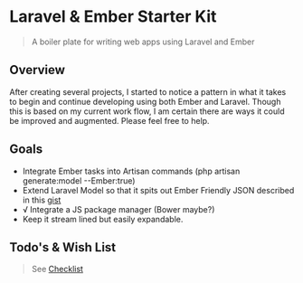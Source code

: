 Laravel & Ember Starter Kit
===========================

> A boiler plate for writing web apps using Laravel and Ember

Overview
---------

After creating several projects, I started to notice a pattern in what it takes to begin and continue developing using both Ember and Laravel. Though this is based on my current work flow, I am certain there are ways it could be improved and augmented. Please feel free to help. 

Goals
-----

- Integrate Ember tasks into Artisan commands (php artisan generate:model --Ember:true)
- Extend Laravel Model so that it spits out Ember Friendly JSON described in this [gist](https://gist.github.com/cullymason/6198667)
- √ Integrate a JS package manager (Bower maybe?)
- Keep it stream lined but easily expandable. 

Todo's & Wish List
------------------

> See [Checklist](https://github.com/cullymason/Laravel-Ember-Starter-Kit/issues/1)
